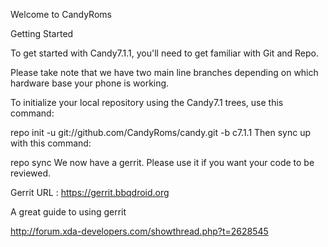 Welcome to CandyRoms

Getting Started

To get started with Candy7.1.1, you'll need to get familiar with Git and Repo.

Please take note that we have two main line branches depending on which hardware base your phone is working.

To initialize your local repository using the Candy7.1 trees, use this command:

repo init -u git://github.com/CandyRoms/candy.git -b c7.1.1
Then sync up with this command:

repo sync
We now have a gerrit. Please use it if you want your code to be reviewed.

Gerrit URL : https://gerrit.bbqdroid.org

A great guide to using gerrit

http://forum.xda-developers.com/showthread.php?t=2628545
